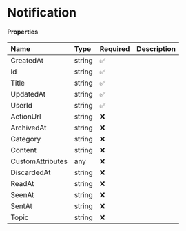 # Notification

**Properties**

| Name             | Type   | Required | Description |
| :--------------- | :----- | :------- | :---------- |
| CreatedAt        | string | ✅       |             |
| Id               | string | ✅       |             |
| Title            | string | ✅       |             |
| UpdatedAt        | string | ✅       |             |
| UserId           | string | ✅       |             |
| ActionUrl        | string | ❌       |             |
| ArchivedAt       | string | ❌       |             |
| Category         | string | ❌       |             |
| Content          | string | ❌       |             |
| CustomAttributes | any    | ❌       |             |
| DiscardedAt      | string | ❌       |             |
| ReadAt           | string | ❌       |             |
| SeenAt           | string | ❌       |             |
| SentAt           | string | ❌       |             |
| Topic            | string | ❌       |             |
